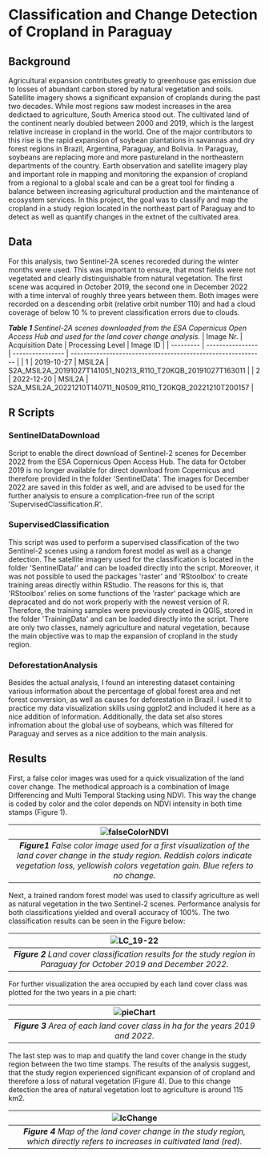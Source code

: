 # Classification and Change Detection of Cropland in Paraguay

## Background
Agricultural expansion contributes greatly to greenhouse gas emission due to losses of abundant carbon stored by natural vegetation and soils. Satellite imagery shows a significant expansion of croplands during the past two decades. While most regions saw modest increases in the area dedictaed to agriculture, South America stood out. The cultivated land of the continent nearly doubled between 2000 and 2019, which is the largest relative increase in cropland in the world. One of the major contributors to this rise is the rapid expansion of soybean plantations in savannas and dry forest regions in Brazil, Argentina, Paraguay, and Bolivia. In Paraguay, soybeans are replacing more and more pastureland in the northeastern departments of the country. Earth observation and satellite imagery play and important role in mapping and monitoring the expansion of cropland from a regional to a global scale and can be a great tool for finding a balance between increasing agricultural production and the maintenance of ecosystem services. In this project, the goal was to classify and map the cropland in a study region located in the northeast part of Paraguay and to detect as well as quantify changes in the extnet of the cultivated area.

## Data
For this analysis, two Sentinel-2A scenes recoreded during the winter months were used. This was important to ensure, that most fields were not vegetated and clearly distinguishable from natural vegetation. The first scene was acquired in October 2019, the second one in December 2022 with a time interval of roughly three years between them. Both images were recorded on a descending orbit (relative orbit number 110) and had a cloud coverage of below 10 % to prevent classification errors due to clouds.

***Table 1** Sentinel-2A scenes downloaded from the ESA Copernicus Open Access Hub and used for the land cover change analysis.*
| Image Nr. | Acquisition Date | Processing Level | Image ID                                                     |
| --------- | ---------------- | ---------------- | ------------------------------------------------------------ |
| 1         | 2019-10-27       | MSIL2A           | S2A_MSIL2A_20191027T141051_N0213_R110_T20KQB_20191027T163011 |
| 2         | 2022-12-20       | MSIL2A           | S2A_MSIL2A_20221210T140711_N0509_R110_T20KQB_20221210T200157 |

## R Scripts
### SentinelDataDownload
Script to enable the direct download of Sentinel-2 scenes for December 2022 from the ESA Copernicus Open Access Hub. The data for October 2019 is no longer available for direct download from Copernicus and therefore provided in the folder 'SentinelData'. The images for December 2022 are saved in this folder as well, and are advised to be used for the further analysis to ensure a complication-free run of the script 'SupervisedClassification.R'.

### SupervisedClassification
This script was used to perform a supervised classification of the two Sentinel-2 scenes using a random forest model as well as a change detection. The satellite imagery used for the classification is located in the folder 'SentinelData/' and can be loaded directly into the script. Moreover, it was not possible to used the packages 'raster' and 'RStoolbox' to create training areas directly within RStudio. The reasons for this is, that 'RStoolbox' relies on some functions of the 'raster' package which are depracated and do not work properly with the newest version of R. Therefore, the training samples were previously created in QGIS, stored in the folder 'TrainingData' and can be loaded directly into the script. There are only two classes, namely agriculture and natural vegetation, because the main objective was to map the expansion of cropland in the study region.

### DeforestationAnalysis
Besides the actual analysis, I found an interesting dataset containing various information about the percentage of global forest area and net forest conversion, as well as causes for deforestation in Brazil. I used it to practice my data visualization skills using ggplot2 and included it here as a nice addition of information. Additionally, the data set also stores infromation about the global use of soybeans, which was filtered for Paraguay and serves as a nice addition to the main analysis.

## Results
First, a false color images was used for a quick visualization of the land cover change. The methodical approach is a combination of Image Differencing and Multi Temporal Stacking using NDVI. This way the change is coded by color and the color depends on NDVI intensity in both time stamps (Figure 1).

| ![falseColorNDVI](https://user-images.githubusercontent.com/116877154/232325367-0825ddb0-d269-4f53-b3b8-cc790ff1133e.png) |
|:--:|
| ***Figure1** False color image used for a first visualization of the land cover change in the study region. Reddish colors indicate vegetation loss, yellowish colors vegetation gain. Blue refers to no change.* 

Next, a trained random forest model was used to classify agriculture as well as natural vegetation in the two Sentinel-2 scenes. Performance analysis for both classifications yielded and overall accuracy of 100%. The two classification results can be seen in the Figure below:

| ![LC_19-22](https://user-images.githubusercontent.com/116877154/232326113-5b348110-c2b3-4257-a798-b8e3ac44290f.png) |
|:--:|
| ***Figure 2** Land cover classification results for the study region in Paraguay for October 2019 and December 2022.* |

For further visualization the area occupied by each land cover class was plotted for the two years in a pie chart:

| ![pieChart](https://user-images.githubusercontent.com/116877154/232326333-eb74b313-3dbb-46d0-b622-46d624d14f40.png) |
|:--:|
| ***Figure 3** Area of each land cover class in ha for the years 2019 and 2022.* |

The last step was to map and quatify the land cover change in the study region between the two time stamps. The results of the analysis suggest, that the study region experienced significant expansion of of cropland and therefore a loss of natural vegetation (Figure 4). Due to this change detection the area of natural vegetation lost to agriculture is around 115 km2.

| ![lcChange](https://user-images.githubusercontent.com/116877154/232326656-653f3e0c-21dc-4143-9e3b-8ce9574f1757.png) |
|:--:|
| ***Figure 4** Map of the land cover change in the study region, which directly refers to increases in cultivated land (red).* |
